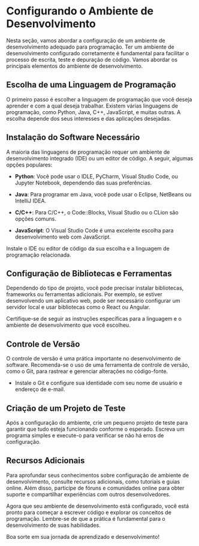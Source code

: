 # Configurando o Ambiente de Desenvolvimento

Nesta seção, vamos abordar a configuração de um ambiente de desenvolvimento adequado para programação. Ter um ambiente de desenvolvimento configurado corretamente é fundamental para facilitar o processo de escrita, teste e depuração de código. Vamos abordar os principais elementos do ambiente de desenvolvimento.

## Escolha de uma Linguagem de Programação

O primeiro passo é escolher a linguagem de programação que você deseja aprender e com a qual deseja trabalhar. Existem várias linguagens de programação, como Python, Java, C++, JavaScript, e muitas outras. A escolha depende dos seus interesses e das aplicações desejadas.

## Instalação do Software Necessário

A maioria das linguagens de programação requer um ambiente de desenvolvimento integrado (IDE) ou um editor de código. A seguir, algumas opções populares:

- **Python**: Você pode usar o IDLE, PyCharm, Visual Studio Code, ou Jupyter Notebook, dependendo das suas preferências.

- **Java**: Para programar em Java, você pode usar o Eclipse, NetBeans ou IntelliJ IDEA.

- **C/C++**: Para C/C++, o Code::Blocks, Visual Studio ou o CLion são opções comuns.

- **JavaScript**: O Visual Studio Code é uma excelente escolha para desenvolvimento web com JavaScript.

Instale o IDE ou editor de código da sua escolha e a linguagem de programação relacionada.

## Configuração de Bibliotecas e Ferramentas

Dependendo do tipo de projeto, você pode precisar instalar bibliotecas, frameworks ou ferramentas adicionais. Por exemplo, se estiver desenvolvendo um aplicativo web, pode ser necessário configurar um servidor local e usar bibliotecas como o React ou Angular.

Certifique-se de seguir as instruções específicas para a linguagem e o ambiente de desenvolvimento que você escolheu.

## Controle de Versão

O controle de versão é uma prática importante no desenvolvimento de software. Recomenda-se o uso de uma ferramenta de controle de versão, como o Git, para rastrear e gerenciar alterações no código-fonte.

- Instale o Git e configure sua identidade com seu nome de usuário e endereço de e-mail.

## Criação de um Projeto de Teste

Após a configuração do ambiente, crie um pequeno projeto de teste para garantir que tudo esteja funcionando conforme o esperado. Escreva um programa simples e execute-o para verificar se não há erros de configuração.

## Recursos Adicionais

Para aprofundar seus conhecimentos sobre configuração de ambiente de desenvolvimento, consulte recursos adicionais, como tutoriais e guias online. Além disso, participe de fóruns e comunidades online para obter suporte e compartilhar experiências com outros desenvolvedores.

Agora que seu ambiente de desenvolvimento está configurado, você está pronto para começar a escrever código e explorar os conceitos de programação. Lembre-se de que a prática é fundamental para o desenvolvimento de suas habilidades.

Boa sorte em sua jornada de aprendizado e desenvolvimento!
